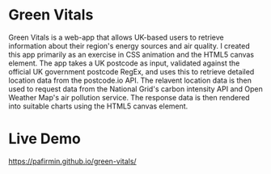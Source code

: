 # Green Vitals

Green Vitals is a web-app that allows UK-based users to retrieve information about their region's energy sources
and air quality. I created this app primarily as an exercise in CSS animation and the HTML5 canvas element.
The app takes a UK postcode as input, validated against the official UK government postcode RegEx, and uses this
to retrieve detailed location data from the postcode.io API. The relavent location data is then used to request 
data from the National Grid's carbon intensity API and Open Weather Map's air pollution service. The response data
is then rendered into suitable charts using the HTML5 canvas element.

# Live Demo

https://pafirmin.github.io/green-vitals/
